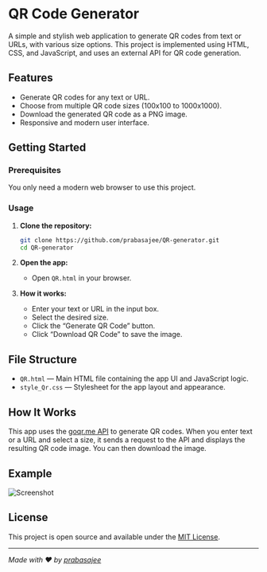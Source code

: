 # QR Code Generator

A simple and stylish web application to generate QR codes from text or URLs, with various size options. This project is implemented using HTML, CSS, and JavaScript, and uses an external API for QR code generation.

## Features

- Generate QR codes for any text or URL.
- Choose from multiple QR code sizes (100x100 to 1000x1000).
- Download the generated QR code as a PNG image.
- Responsive and modern user interface.

## Getting Started

### Prerequisites

You only need a modern web browser to use this project.

### Usage

1. **Clone the repository:**

   ```bash
   git clone https://github.com/prabasajee/QR-generator.git
   cd QR-generator
   ```

2. **Open the app:**

   - Open `QR.html` in your browser.

3. **How it works:**

   - Enter your text or URL in the input box.
   - Select the desired size.
   - Click the “Generate QR Code” button.
   - Click “Download QR Code” to save the image.

## File Structure

- `QR.html` — Main HTML file containing the app UI and JavaScript logic.
- `style_Qr.css` — Stylesheet for the app layout and appearance.

## How It Works

This app uses the [goqr.me API](https://goqr.me/api/) to generate QR codes. When you enter text or a URL and select a size, it sends a request to the API and displays the resulting QR code image. You can then download the image.

## Example

![Screenshot](https://api.qrserver.com/v1/create-qr-code/?size=200x200&data=github.com/prabasajee/QR-generator)

## License

This project is open source and available under the [MIT License](LICENSE).

---

*Made with ❤️ by [prabasajee](https://github.com/prabasajee)*

